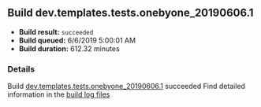 ## Build dev.templates.tests.onebyone_20190606.1
- **Build result:** `succeeded`
- **Build queued:** 6/6/2019 5:00:01 AM
- **Build duration:** 612.32 minutes
### Details
Build [dev.templates.tests.onebyone_20190606.1](https://winappstudio.visualstudio.com/web/build.aspx?pcguid=a4ef43be-68ce-4195-a619-079b4d9834c2&builduri=vstfs%3a%2f%2f%2fBuild%2fBuild%2f28438) succeeded
Find detailed information in the [build log files](https://uwpctdiags.blob.core.windows.net/buildlogs/dev.templates.tests.onebyone_20190606.1_logs.zip)
